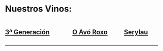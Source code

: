 <h1 class="title">Nuestros Vinos:</h1>

<div class="columns"  id="vinos">
  <div class="column has-text-centered">
    <a href="/vinos/generacion"><img src="/articles/home/generacion_s.png" alt="" /><h2 class="subtitle">3ª Generación</h2></nuxt-link>
    
  </div>
  <div class="column  has-text-centered">
    <a href="/vinos/avo_roxo">
    <img src="/articles/home/roxo_s.png" alt="" /><h2 class="subtitle">O Avó Roxo</h2>
    </a>
  </div>
  <div class="column  has-text-centered">
    <a href="/vinos/serylau">
  <img src="/articles/home/serylau_s.png" alt="" /><h2 class="subtitle">Serylau</h2></a></div>
</div>

---
